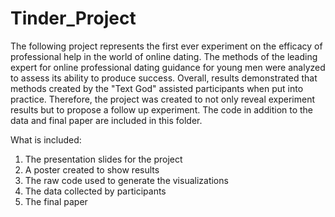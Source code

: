 # Tinder_Project

The following project represents the first ever experiment on the efficacy of professional help in the world of online dating. 
The methods of the leading expert for online professional dating guidance for young men were analyzed to assess its ability to produce success. 
Overall, results demonstrated that methods created by the "Text God" assisted participants when put into practice. 
Therefore, the project was created to not only reveal experiment results but to propose a follow up experiment. 
The code in addition to the data and final paper are included in this folder. 

What is included:
1. The presentation slides for the project
2. A poster created to show results
3. The raw code used to generate the visualizations
4. The data collected by participants
5. The final paper
